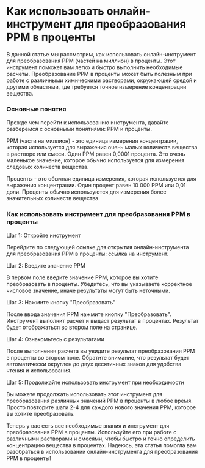 Как использовать онлайн-инструмент для преобразования PPM в проценты
====================================================================

В данной статье мы рассмотрим, как использовать онлайн-инструмент для преобразования PPM (частей на миллион) в проценты. Этот инструмент поможет вам легко и быстро выполнить необходимые расчеты. Преобразование PPM в проценты может быть полезным при работе с различными химическими растворами, окружающей средой и другими областями, где требуется точное измерение концентрации вещества.

### Основные понятия

Прежде чем перейти к использованию инструмента, давайте разберемся с основными понятиями: PPM и проценты.

PPM (части на миллион) - это единица измерения концентрации, которая используется для выражения очень малых количеств вещества в растворе или смеси. Один PPM равен 0,0001 процента. Это очень маленькое значение, которое обычно используется для измерения следовых количеств вещества.

Проценты - это обычная единица измерения, которая используется для выражения концентрации. Один процент равен 10 000 PPM или 0,01 доли. Проценты обычно используются для измерения более значительных количеств вещества.

### Как использовать инструмент для преобразования PPM в проценты

Шаг 1: Откройте инструмент

Перейдите по следующей ссылке для открытия онлайн-инструмента для преобразования PPM в проценты: ссылка на инструмент.

Шаг 2: Введите значение PPM

В первом поле введите значение PPM, которое вы хотите преобразовать в проценты. Убедитесь, что вы указываете корректное числовое значение, иначе результаты могут быть неточными.

Шаг 3: Нажмите кнопку "Преобразовать"

После ввода значения PPM нажмите кнопку "Преобразовать". Инструмент выполнит расчет и выдаст результат в процентах. Результат будет отображаться во втором поле на странице.

Шаг 4: Ознакомьтесь с результатами

После выполнения расчета вы увидите результат преобразования PPM в проценты во втором поле. Обратите внимание, что результат будет автоматически округлен до двух десятичных знаков для удобства чтения и использования.

Шаг 5: Продолжайте использовать инструмент при необходимости

Вы можете продолжать использовать этот инструмент для преобразования различных значений PPM в проценты в любое время. Просто повторите шаги 2-4 для каждого нового значения PPM, которое вы хотите преобразовать.

Теперь у вас есть все необходимые знания и инструмент для преобразования PPM в проценты. Используйте его при работе с различными растворами и смесями, чтобы быстро и точно определить концентрацию вещества в процентах. Надеюсь, эта статья помогла вам разобраться в использовании онлайн-инструмента для преобразования PPM в проценты!